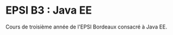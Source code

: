 EPSI B3 : Java EE
=================

Cours de troisième année de l'EPSI Bordeaux consacré à Java EE.

